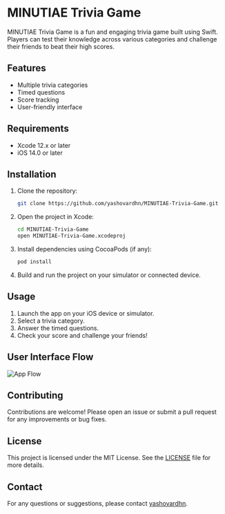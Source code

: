 # MINUTIAE Trivia Game

MINUTIAE Trivia Game is a fun and engaging trivia game built using Swift. Players can test their knowledge across various categories and challenge their friends to beat their high scores.

## Features

- Multiple trivia categories
- Timed questions
- Score tracking
- User-friendly interface

## Requirements

- Xcode 12.x or later
- iOS 14.0 or later

## Installation

1. Clone the repository:

    ```bash
    git clone https://github.com/yashovardhn/MINUTIAE-Trivia-Game.git
    ```

2. Open the project in Xcode:

    ```bash
    cd MINUTIAE-Trivia-Game
    open MINUTIAE-Trivia-Game.xcodeproj
    ```

3. Install dependencies using CocoaPods (if any):

    ```bash
    pod install
    ```

4. Build and run the project on your simulator or connected device.

## Usage

1. Launch the app on your iOS device or simulator.
2. Select a trivia category.
3. Answer the timed questions.
4. Check your score and challenge your friends!

## User Interface Flow

![App Flow](./ui-flow.png)

## Contributing

Contributions are welcome! Please open an issue or submit a pull request for any improvements or bug fixes.

## License

This project is licensed under the MIT License. See the [LICENSE](LICENSE) file for more details.

## Contact

For any questions or suggestions, please contact [yashovardhn](https://github.com/yashovardhn).

